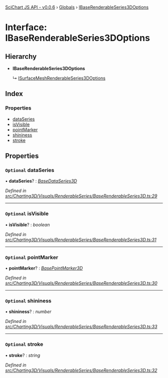 [SciChart JS API - v0.0.6](../README.md) › [Globals](../globals.md) › [IBaseRenderableSeries3DOptions](ibaserenderableseries3doptions.md)

# Interface: IBaseRenderableSeries3DOptions

## Hierarchy

* **IBaseRenderableSeries3DOptions**

  ↳ [ISurfaceMeshRenderableSeries3DOptions](isurfacemeshrenderableseries3doptions.md)

## Index

### Properties

* [dataSeries](ibaserenderableseries3doptions.md#optional-dataseries)
* [isVisible](ibaserenderableseries3doptions.md#optional-isvisible)
* [pointMarker](ibaserenderableseries3doptions.md#optional-pointmarker)
* [shininess](ibaserenderableseries3doptions.md#optional-shininess)
* [stroke](ibaserenderableseries3doptions.md#optional-stroke)

## Properties

### `Optional` dataSeries

• **dataSeries**? : *[BaseDataSeries3D](../classes/basedataseries3d.md)*

*Defined in [src/Charting3D/Visuals/RenderableSeries/BaseRenderableSeries3D.ts:29](https://github.com/ABTSoftware/SciChart.Dev/blob/34ff3115c2/Web/src/SciChart/src/Charting3D/Visuals/RenderableSeries/BaseRenderableSeries3D.ts#L29)*

___

### `Optional` isVisible

• **isVisible**? : *boolean*

*Defined in [src/Charting3D/Visuals/RenderableSeries/BaseRenderableSeries3D.ts:31](https://github.com/ABTSoftware/SciChart.Dev/blob/34ff3115c2/Web/src/SciChart/src/Charting3D/Visuals/RenderableSeries/BaseRenderableSeries3D.ts#L31)*

___

### `Optional` pointMarker

• **pointMarker**? : *[BasePointMarker3D](../classes/basepointmarker3d.md)*

*Defined in [src/Charting3D/Visuals/RenderableSeries/BaseRenderableSeries3D.ts:30](https://github.com/ABTSoftware/SciChart.Dev/blob/34ff3115c2/Web/src/SciChart/src/Charting3D/Visuals/RenderableSeries/BaseRenderableSeries3D.ts#L30)*

___

### `Optional` shininess

• **shininess**? : *number*

*Defined in [src/Charting3D/Visuals/RenderableSeries/BaseRenderableSeries3D.ts:33](https://github.com/ABTSoftware/SciChart.Dev/blob/34ff3115c2/Web/src/SciChart/src/Charting3D/Visuals/RenderableSeries/BaseRenderableSeries3D.ts#L33)*

___

### `Optional` stroke

• **stroke**? : *string*

*Defined in [src/Charting3D/Visuals/RenderableSeries/BaseRenderableSeries3D.ts:32](https://github.com/ABTSoftware/SciChart.Dev/blob/34ff3115c2/Web/src/SciChart/src/Charting3D/Visuals/RenderableSeries/BaseRenderableSeries3D.ts#L32)*
